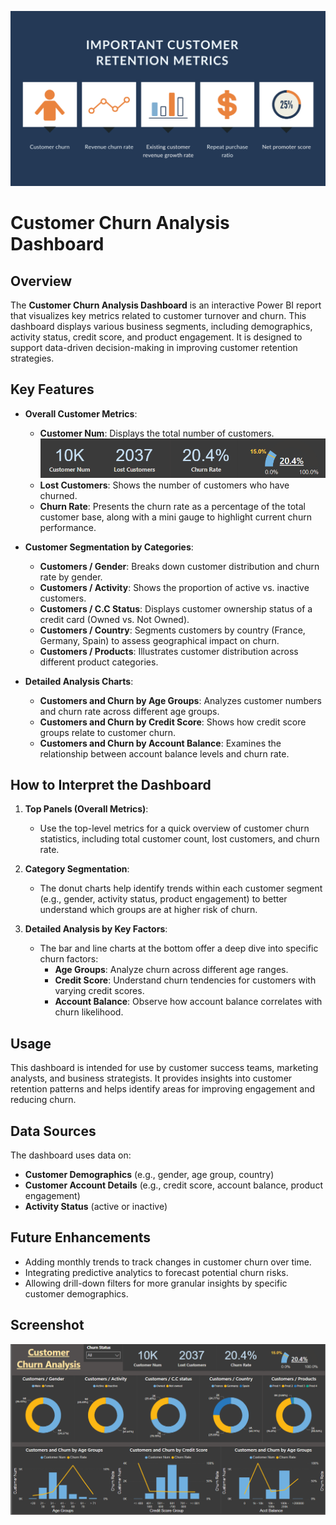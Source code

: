 ![Customer Metrics](Customer_metrics.png)

# Customer Churn Analysis Dashboard

## Overview
The **Customer Churn Analysis Dashboard** is an interactive Power BI report that visualizes key metrics related to customer turnover and churn. This dashboard displays various business segments, including demographics, activity status, credit score, and product engagement. It is designed to support data-driven decision-making in improving customer retention strategies.

## Key Features
- **Overall Customer Metrics**:
  - **Customer Num**: Displays the total number of customers.
  ![Metrics](metrics.png)
  - **Lost Customers**: Shows the number of customers who have churned.
  - **Churn Rate**: Presents the churn rate as a percentage of the total customer base, along with a mini gauge to highlight current churn performance.

- **Customer Segmentation by Categories**:
  - **Customers / Gender**: Breaks down customer distribution and churn rate by gender.
  - **Customers / Activity**: Shows the proportion of active vs. inactive customers.
  - **Customers / C.C Status**: Displays customer ownership status of a credit card (Owned vs. Not Owned).
  - **Customers / Country**: Segments customers by country (France, Germany, Spain) to assess geographical impact on churn.
  - **Customers / Products**: Illustrates customer distribution across different product categories.

- **Detailed Analysis Charts**:
  - **Customers and Churn by Age Groups**: Analyzes customer numbers and churn rate across different age groups.
  - **Customers and Churn by Credit Score**: Shows how credit score groups relate to customer churn.
  - **Customers and Churn by Account Balance**: Examines the relationship between account balance levels and churn rate.

## How to Interpret the Dashboard
1. **Top Panels (Overall Metrics)**:
   - Use the top-level metrics for a quick overview of customer churn statistics, including total customer count, lost customers, and churn rate.

2. **Category Segmentation**:
   - The donut charts help identify trends within each customer segment (e.g., gender, activity status, product engagement) to better understand which groups are at higher risk of churn.

3. **Detailed Analysis by Key Factors**:
   - The bar and line charts at the bottom offer a deep dive into specific churn factors:
     - **Age Groups**: Analyze churn across different age ranges.
     - **Credit Score**: Understand churn tendencies for customers with varying credit scores.
     - **Account Balance**: Observe how account balance correlates with churn likelihood.

## Usage
This dashboard is intended for use by customer success teams, marketing analysts, and business strategists. It provides insights into customer retention patterns and helps identify areas for improving engagement and reducing churn.

## Data Sources
The dashboard uses data on:
- **Customer Demographics** (e.g., gender, age group, country)
- **Customer Account Details** (e.g., credit score, account balance, product engagement)
- **Activity Status** (active or inactive)

## Future Enhancements
- Adding monthly trends to track changes in customer churn over time.
- Integrating predictive analytics to forecast potential churn risks.
- Allowing drill-down filters for more granular insights by specific customer demographics.

## Screenshot
![Customer Churn Analysis Dashboard](Dasboard_previewpng.png)

